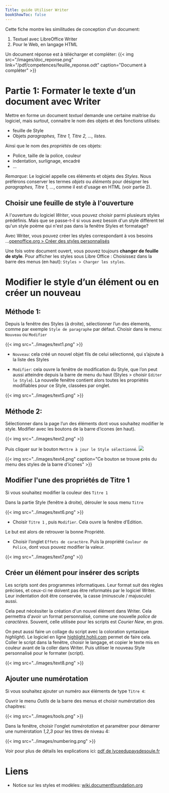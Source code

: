 ```yaml
---
Title: guide Utiliser Writer
bookShowToc: false
---
```


Cette fiche montre les similitudes de conception d'un document:
1. Textuel avec LibreOffice Writer
2. Pour le Web, en langage HTML

Un document réponse est à télécharger et compléter: {{< img src="/images/doc_reponse.png" link="/pdf/competences/feuille_reponse.odt"  caption="Document à compléter" >}}

# Partie 1: Formater le texte d’un document avec Writer
Mettre en forme un document *textuel* demande une certaine maitrise du logiciel, mais surtout, connaitre le nom des objets et des fonctions utilisés:

* feuille de Style
* Objets *paragraphes, Titre 1, Titre 2, ..., listes*.

Ainsi que le nom des *propriétés* de ces objets:

* Police, taille de la police, couleur
* indentation, surlignage, encadré
* ...

*Remarque*: Le logiciel appelle ces éléments et objets des *Styles*. Nous préférons conserver les termes *objets* ou *éléments* pour désigner les *paragraphes, Titre 1, ...*, comme il est d'usage en HTML (voir partie 2).

## Choisir une feuille de style à l'ouverture
A l'ouverture du logiciel *Writer*, vous pouvez choisir parmi plusieurs styles prédéfinis. Mais que se passe-t-il si vous avez besoin d'un style différent tel qu'un style poème qui n'est pas dans la fenêtre Styles et formatage? 

Avec Writer, vous pouvez créer les styles correspondant à vos besoins ...[openoffice.org > Créer des styles personnalisés](https://wiki.openoffice.org/wiki/FR/Documentation/Writer_Guide/Cr%C3%A9ation_styles_personnalis%C3%A9s)

Une fois votre document ouvert, vous pouvez toujours **changer de feuille de style**. Pour afficher les styles sous Libre Office : Choisissez dans la barre des menus (en haut): `Styles > Charger les styles`.

# Modifier le style d’un élément ou en créer un nouveau
## Méthode 1:
Depuis la fenêtre des Styles (à droite), sélectionner l’un des élements, comme par exemple `Style de paragraphe` par défaut. Choisir dans le menu: `Nouveau` ou `Modifier`

{{< img src="../images/text1.png" >}}

* `Nouveau`: cela créé un nouvel objet fils de celui sélectionné, qui s’ajoute à la liste des Styles

* `Modifier`: cela ouvre la fenêtre de modification du Style, que l’on peut aussi atteindre depuis la barre de menu du haut (Styles > choisir `Editer le Style`). La nouvelle fenêtre contient alors toutes les propriétés modifiables pour ce Style, classées par onglet.

{{< img src="../images/text5.png" >}}

## Méthode 2: 
Sélectionner dans la page l’un des éléments dont vous souhaitez modifier le style. Modifier avec les boutons de la barre d’icones (en haut). 

{{< img src="../images/text2.png" >}}

Puis cliquer sur le bouton `Mettre à jour le Style sélectionné`. ![](../images/text3.png)

{{< img src="../images/text4.png" caption="Ce bouton se trouve près du menu des styles de la barre d'icones" >}}


## Modifier l'une des propriétés de Titre 1
Si vous souhaitez modifier la couleur des `Titre 1`

Dans la partie Style (fenêtre à droite), dérouler le sous menu `Titre`


{{< img src="../images/text6.png" >}}


* Choisir `Titre 1` , puis `Modifier`. Cela ouvre la fenêtre d’Edition.

Le but est alors de retrouver la bonne Propriété.

* Choisir l’onglet `Effets de caractère`. Puis la propriété `Couleur de Police`, dont vous pouvez modifier la valeur.

{{< img src="../images/text7.png" >}}

## Créer un élément pour insérer des scripts
Les scripts sont des programmes informatiques. Leur format suit des règles précises, et ceux-ci ne doivent pas être reformatés par le logiciel Writer. Leur indentation doit être conservée, la casse (minuscule / majuscule) aussi.

Cela peut nécéssiter la création d'un nouvel élément dans Writer. Cela permettra d'avoir un format personnalisé, comme une nouvelle *police de caractères*. Souvent, celle utilisée pour les scripts est *Courier New*, en *gras*.

On peut aussi faire un collage du script avec la coloration syntaxique *highlight*). Le logiciel en ligne [highlight.hohli.com](https://highlight.hohli.com/index.php) permet de faire cela. Coller le script dans la fenêtre, choisir le langage, et copier le texte mis en couleur avant de la coller dans Writer. Puis utiliser le nouveau Style personnalisé pour le formater (script).

{{< img src="../images/text8.png" >}}

## Ajouter une numérotation
Si vous souhaitez ajouter un numéro aux éléments de type `Titre 4`:

Ouvrir le menu *Outils* de la barre des menus et choisir numérotation des chapitres:

{{< img src="../images/tools.png" >}}

Dans la fenêtre, choisir l'onglet *numérotation* et paramétrer pour démarrer une numérotation *1,2,3* pour les titres de niveau 4:

{{< img src="../images/numbering.png" >}}


Voir pour plus de détails les explications ici: [pdf de lyceedupaysdesoule.fr](http://www.lyceedupaysdesoule.fr/ressources/libreoffice/libreoffice_writer_6_numerotation_titres.pdf)

# Liens
* Notice sur les styles et modèles: [wiki.documentfoundation.org](https://wiki.documentfoundation.org/images/9/94/GS6003FR-Styles_et_mod%C3%A8les.pdf)
